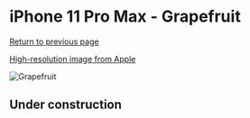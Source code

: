 # iPhone 11 Pro Max - Grapefruit

[Return to previous page](/iphone_11)

[High-resolution image from Apple](https://store.storeimages.cdn-apple.com/8756/as-images.apple.com/is/MY1H2?wid=4500&hei=4500&fmt=png)

<div style="width: 500px"><img src="/almost_uncompressed/MY1H2.webp" alt="Grapefruit"></div>

## Under construction

